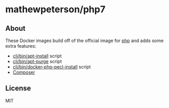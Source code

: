 # mathewpeterson/php7

## About

These Docker images build off of the official image for [php](https://registry.hub.docker.com/_/php/) and adds some extra features:

- [cli/bin/apt-install](bin/apt-install) script
- [cli/bin/apt-purge](bin/apt-purge) script
- [cli/bin/docker-php-pecl-install](bin/docker-php-pecl-install]) script
- [Composer](https://getcomposer.org)

## License
MIT
